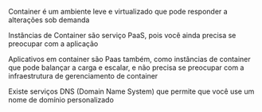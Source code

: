 Container é um ambiente leve e virtualizado que pode responder a alterações sob demanda

Instâncias de Container são serviço PaaS, pois você ainda precisa se preocupar com a aplicação

Aplicativos em container são Paas também, como instâncias de container que pode balançar a carga e escalar, e não precisa se preocupar com a infraestrutura de gerenciamento de container

Existe serviços DNS (Domain Name System) que permite que você use um nome de domínio personalizado